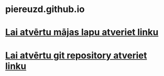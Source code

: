 # piereuzd.github.io
<html>
  <body>
    <a href="https://ip19nils.github.io/piereuzd.github.io/"><h1>Lai atvērtu mājas lapu atveriet linku</h1></a>
    <a href="https://github.com/IP19Nils/piereuzd.github.io.git"><h1>Lai atvērtu git repository atveriet linku</h1></a>
  <body>
</html>

